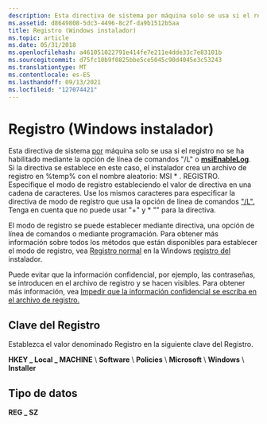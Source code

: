 ```yaml
---
description: Esta directiva de sistema por máquina solo se usa si el registro no se ha habilitado mediante la opción de línea de comandos \# &0034;/L&\# 0034; o msiEnableLog.
ms.assetid: d8649808-5dc3-4496-8c2f-da9b1512b5aa
title: Registro (Windows instalador)
ms.topic: article
ms.date: 05/31/2018
ms.openlocfilehash: a461051022791e414fe7e211e4dde33c7e83101b
ms.sourcegitcommit: d75fc10b9f0825bbe5ce5045c90d4045e3c53243
ms.translationtype: MT
ms.contentlocale: es-ES
ms.lasthandoff: 09/13/2021
ms.locfileid: "127074421"
---
```

# <a name="logging-windows-installer"></a>Registro (Windows instalador)

Esta directiva de sistema [por](system-policy.md) máquina solo se usa si el registro no se ha habilitado mediante la opción de línea de comandos "/L" o [**msiEnableLog**](/windows/desktop/api/Msi/nf-msi-msienableloga). Si la directiva se establece en este caso, el instalador crea un archivo de registro en %temp% con el nombre aleatorio: MSI \* . REGISTRO. Especifique el modo de registro estableciendo el valor de directiva en una cadena de caracteres. Use los mismos caracteres para especificar la directiva de modo de registro que usa la opción de línea de comandos ["/L".](command-line-options.md) Tenga en cuenta que no puede usar "+" y \* "" para la directiva.

El modo de registro se puede establecer mediante directiva, una opción de línea de comandos o mediante programación. Para obtener más información sobre todos los métodos que están disponibles para establecer el modo de registro, vea [Registro normal](normal-logging.md) en la Windows [registro del](windows-installer-logging.md) instalador.

Puede evitar que la información confidencial, por ejemplo, las contraseñas, se introducen en el archivo de registro y se hacen visibles. Para obtener más información, vea [Impedir que la información confidencial se escriba en el archivo de registro.](preventing-confidential-information-from-being-written-into-the-log-file.md)

## <a name="registry-key"></a>Clave del Registro

Establezca el valor denominado Registro en la siguiente clave del Registro.

**HKEY \_ Local \_ MACHINE** \\ **Software** \\ **Policies** \\ **Microsoft** \\ **Windows** \\ **Installer**

## <a name="data-type"></a>Tipo de datos

**REG \_ SZ**

 

 



